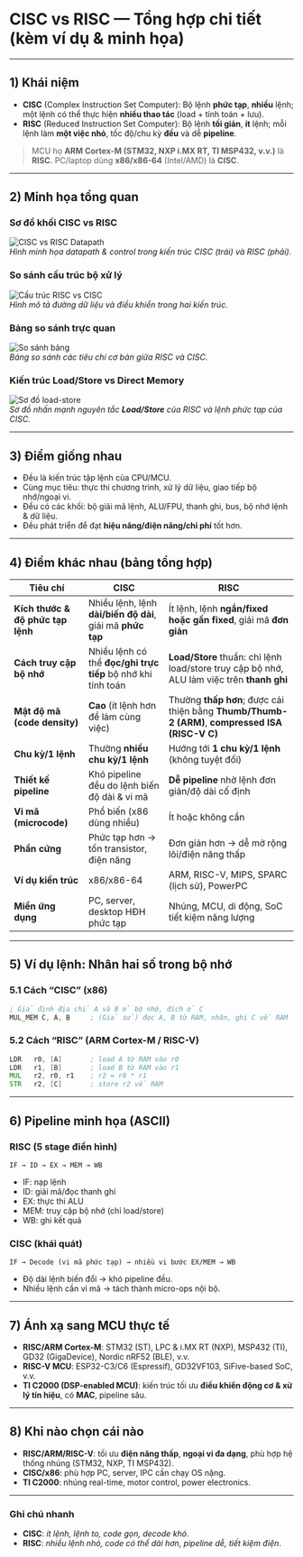 # CISC vs RISC — Tổng hợp chi tiết (kèm ví dụ & minh họa)

---

## 1) Khái niệm
- **CISC** (Complex Instruction Set Computer): Bộ lệnh **phức tạp**, **nhiều** lệnh; một lệnh có thể thực hiện **nhiều thao tác** (load + tính toán + lưu).
- **RISC** (Reduced Instruction Set Computer): Bộ lệnh **tối giản**, **ít** lệnh; mỗi lệnh làm **một việc nhỏ**, tốc độ/chu kỳ **đều** và dễ **pipeline**.

> MCU họ **ARM Cortex-M (STM32, NXP i.MX RT, TI MSP432, v.v.)** là **RISC**. PC/laptop dùng **x86/x86-64** (Intel/AMD) là **CISC**.

---

## 2) Minh họa tổng quan
### Sơ đồ khối CISC vs RISC
![CISC vs RISC Datapath](sandbox:/mnt/data/cisc_risc_block.png)  
*Hình minh họa datapath & control trong kiến trúc CISC (trái) và RISC (phải).*

### So sánh cấu trúc bộ xử lý
![Cấu trúc RISC vs CISC](sandbox:/mnt/data/cpu_structure.png)  
*Hình mô tả đường dữ liệu và điều khiển trong hai kiến trúc.*

### Bảng so sánh trực quan
![So sánh bảng](sandbox:/mnt/data/comparison_table.png)  
*Bảng so sánh các tiêu chí cơ bản giữa RISC và CISC.*

### Kiến trúc Load/Store vs Direct Memory
![Sơ đồ load-store](sandbox:/mnt/data/load_store.png)  
*Sơ đồ nhấn mạnh nguyên tắc **Load/Store** của RISC và lệnh phức tạp của CISC.*

---

## 3) Điểm giống nhau
- Đều là kiến trúc tập lệnh của CPU/MCU.
- Cùng mục tiêu: thực thi chương trình, xử lý dữ liệu, giao tiếp bộ nhớ/ngoại vi.
- Đều có các khối: bộ giải mã lệnh, ALU/FPU, thanh ghi, bus, bộ nhớ lệnh & dữ liệu.
- Đều phát triển để đạt **hiệu năng/điện năng/chi phí** tốt hơn.

---

## 4) Điểm khác nhau (bảng tổng hợp)

| Tiêu chí | **CISC** | **RISC** |
|---|---|---|
| **Kích thước & độ phức tạp lệnh** | Nhiều lệnh, lệnh **dài/biến độ dài**, giải mã **phức tạp** | Ít lệnh, lệnh **ngắn/fixed hoặc gần fixed**, giải mã **đơn giản** |
| **Cách truy cập bộ nhớ** | Nhiều lệnh có thể **đọc/ghi trực tiếp** bộ nhớ khi tính toán | **Load/Store** thuần: chỉ lệnh load/store truy cập bộ nhớ, ALU làm việc trên **thanh ghi** |
| **Mật độ mã (code density)** | **Cao** (ít lệnh hơn để làm cùng việc) | Thường **thấp hơn**; được cải thiện bằng **Thumb/Thumb-2 (ARM)**, **compressed ISA (RISC-V C)** |
| **Chu kỳ/1 lệnh** | Thường **nhiều chu kỳ/1 lệnh** | Hướng tới **1 chu kỳ/1 lệnh** (không tuyệt đối) |
| **Thiết kế pipeline** | Khó pipeline đều do lệnh biến độ dài & vi mã | **Dễ pipeline** nhờ lệnh đơn giản/độ dài cố định |
| **Vi mã (microcode)** | Phổ biến (x86 dùng nhiều) | Ít hoặc không cần |
| **Phần cứng** | Phức tạp hơn → tốn transistor, điện năng | Đơn giản hơn → dễ mở rộng lõi/điện năng thấp |
| **Ví dụ kiến trúc** | x86/x86-64 | ARM, RISC-V, MIPS, SPARC (lịch sử), PowerPC |
| **Miền ứng dụng** | PC, server, desktop HĐH phức tạp | Nhúng, MCU, di động, SoC tiết kiệm năng lượng |

---

## 5) Ví dụ lệnh: Nhân hai số trong bộ nhớ

### 5.1 Cách “CISC” (x86)
```asm
; Giả định địa chỉ A và B ở bộ nhớ, đích ở C
MUL_MEM C, A, B     ; (Giả sử) đọc A, B từ RAM, nhân, ghi C về RAM
```

### 5.2 Cách “RISC” (ARM Cortex-M / RISC-V)
```asm
LDR   r0, [A]       ; load A từ RAM vào r0
LDR   r1, [B]       ; load B từ RAM vào r1
MUL   r2, r0, r1    ; r2 = r0 * r1
STR   r2, [C]       ; store r2 về RAM
```

---

## 6) Pipeline minh họa (ASCII)

### RISC (5 stage điển hình)
```
IF → ID → EX → MEM → WB
```
- IF: nạp lệnh  
- ID: giải mã/đọc thanh ghi  
- EX: thực thi ALU  
- MEM: truy cập bộ nhớ (chỉ load/store)  
- WB: ghi kết quả  

### CISC (khái quát)
```
IF → Decode (vi mã phức tạp) → nhiều vi bước EX/MEM → WB
```
- Độ dài lệnh biến đổi → khó pipeline đều.  
- Nhiều lệnh cần vi mã → tách thành micro-ops nội bộ.  

---

## 7) Ánh xạ sang MCU thực tế
- **RISC/ARM Cortex-M**: STM32 (ST), LPC & i.MX RT (NXP), MSP432 (TI), GD32 (GigaDevice), Nordic nRF52 (BLE), v.v.
- **RISC-V MCU**: ESP32-C3/C6 (Espressif), GD32VF103, SiFive-based SoC, v.v.
- **TI C2000 (DSP-enabled MCU)**: kiến trúc tối ưu **điều khiển động cơ & xử lý tín hiệu**, có **MAC**, pipeline sâu.

---

## 8) Khi nào chọn cái nào
- **RISC/ARM/RISC-V**: tối ưu **điện năng thấp**, **ngoại vi đa dạng**, phù hợp hệ thống nhúng (STM32, NXP, TI MSP432).  
- **CISC/x86**: phù hợp PC, server, IPC cần chạy OS nặng.  
- **TI C2000**: nhúng real-time, motor control, power electronics.

---

### Ghi chú nhanh
- **CISC**: *ít lệnh, lệnh to, code gọn, decode khó*.  
- **RISC**: *nhiều lệnh nhỏ, code có thể dài hơn, pipeline dễ, tiết kiệm điện*.  
